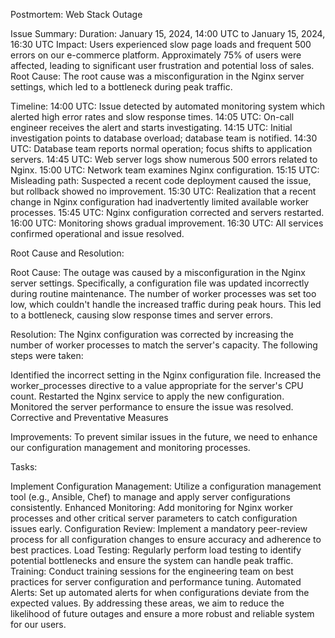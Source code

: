 Postmortem: Web Stack Outage

Issue Summary:
Duration: January 15, 2024, 14:00 UTC to January 15, 2024, 16:30 UTC
Impact: Users experienced slow page loads and frequent 500 errors on our e-commerce platform. Approximately 75% of users were affected, leading to significant user frustration and potential loss of sales.
Root Cause: The root cause was a misconfiguration in the Nginx server settings, which led to a bottleneck during peak traffic.

Timeline:
14:00 UTC: Issue detected by automated monitoring system which alerted high error rates and slow response times.
14:05 UTC: On-call engineer receives the alert and starts investigating.
14:15 UTC: Initial investigation points to database overload; database team is notified.
14:30 UTC: Database team reports normal operation; focus shifts to application servers.
14:45 UTC: Web server logs show numerous 500 errors related to Nginx.
15:00 UTC: Network team examines Nginx configuration.
15:15 UTC: Misleading path: Suspected a recent code deployment caused the issue, but rollback showed no improvement.
15:30 UTC: Realization that a recent change in Nginx configuration had inadvertently limited available worker processes.
15:45 UTC: Nginx configuration corrected and servers restarted.
16:00 UTC: Monitoring shows gradual improvement.
16:30 UTC: All services confirmed operational and issue resolved.

Root Cause and Resolution:

Root Cause:
The outage was caused by a misconfiguration in the Nginx server settings. Specifically, a configuration file was updated incorrectly during routine maintenance. The number of worker processes was set too low, which couldn't handle the increased traffic during peak hours. This led to a bottleneck, causing slow response times and server errors.

Resolution:
The Nginx configuration was corrected by increasing the number of worker processes to match the server's capacity. The following steps were taken:

Identified the incorrect setting in the Nginx configuration file.
Increased the worker_processes directive to a value appropriate for the server's CPU count.
Restarted the Nginx service to apply the new configuration.
Monitored the server performance to ensure the issue was resolved.
Corrective and Preventative Measures

Improvements:
To prevent similar issues in the future, we need to enhance our configuration management and monitoring processes.

Tasks:

Implement Configuration Management:
Utilize a configuration management tool (e.g., Ansible, Chef) to manage and apply server configurations consistently.
Enhanced Monitoring:
Add monitoring for Nginx worker processes and other critical server parameters to catch configuration issues early.
Configuration Review:
Implement a mandatory peer-review process for all configuration changes to ensure accuracy and adherence to best practices.
Load Testing:
Regularly perform load testing to identify potential bottlenecks and ensure the system can handle peak traffic.
Training:
Conduct training sessions for the engineering team on best practices for server configuration and performance tuning.
Automated Alerts:
Set up automated alerts for when configurations deviate from the expected values.
By addressing these areas, we aim to reduce the likelihood of future outages and ensure a more robust and reliable system for our users.
